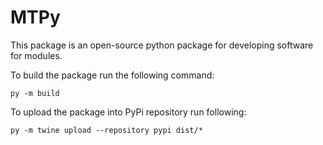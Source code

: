 # MTPy
This package is an open-source python package for developing software for modules.

To build the package run the following command:
```console
py -m build
```

To upload the package into PyPi repository run following:
```console
py -m twine upload --repository pypi dist/*
```

